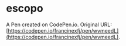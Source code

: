 # escopo

A Pen created on CodePen.io. Original URL: [https://codepen.io/francinexfj/pen/wvmeedL](https://codepen.io/francinexfj/pen/wvmeedL).

